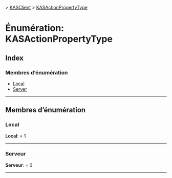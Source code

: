 [](../README.md) > [KASClient](../modules/kasclient.md) > [KASActionPropertyType](../enums/kasclient.kasactionpropertytype.md)

# <a name="enumeration-kasactionpropertytype"></a>Énumération: KASActionPropertyType

## <a name="index"></a>Index

### <a name="enumeration-members"></a>Membres d’énumération

* [Local](kasclient.kasactionpropertytype.md#local)
* [Server](kasclient.kasactionpropertytype.md#server)

---

## <a name="enumeration-members"></a>Membres d’énumération

<a id="local"></a>

###  <a name="local"></a>Local

**Local**: = 1

___
<a id="server"></a>

###  <a name="server"></a>Serveur

**Serveur**: = 0

___

